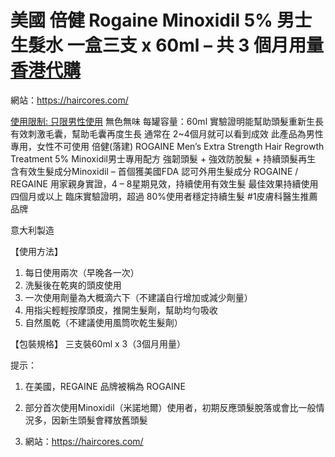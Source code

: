# 美國 倍健 Rogaine Minoxidil 5% 男士生髮水 一盒三支 x 60ml – 共 3 個月用量 [香港代購](https://haircores.com/)

網站：https://haircores.com/

[使用限制: 只限男性使用](https://haircores.com/product/%e7%be%8e%e5%9c%8b-%e5%80%8d%e5%81%a5-rogaine-minoxidil-5-%e7%94%b7%e5%a3%ab%e7%94%9f%e9%ab%ae%e6%b0%b4-%e4%b8%80%e7%9b%92%e4%b8%89%e6%94%af-x-60ml-%e5%85%b1-3-%e5%80%8b%e6%9c%88%e7%94%a8/)
無色無味
每罐容量：60ml
實驗證明能幫助頭髮重新生長
有效刺激毛囊，幫助毛囊再度生長
通常在 2~4個月就可以看到成效
此產品為男性專用，女性不可使用
倍健(落建) ROGAINE Men’s Extra Strength Hair Regrowth Treatment
5% Minoxidil男士專用配方
強韌頭髮 + 強效防脫髮 + 持續頭髮再生
含有效生髮成分Minoxidil – 首個獲美國FDA 認可外用生髮成分
ROGAINE / REGAINE 用家親身實證，4 – 8星期見效，持續使用有效生髮
最佳效果持續使用四個月或以上
臨床實驗證明，超過 80%使用者穩定持續生髮
#1皮膚科醫生推薦品牌

意大利製造

【使用方法】
1. 每日使用兩次（早晚各一次）
2. 洗髮後在乾爽的頭皮使用
3. 一次使用劑量為大概滴六下（不建議自行增加或減少劑量）
4. 用指尖輕輕按摩頭皮，推開生髮劑，幫助均勻吸收
5. 自然風乾（不建議使用風筒吹乾生髮劑）

【包裝規格】
三支裝60ml x 3（3個月用量）

提示：
1. 在美國，REGAINE 品牌被稱為 ROGAINE
2. 部分首次使用Minoxidil（米諾地爾）使用者，初期反應頭髮脫落或會比一般情況多，因新生頭髮會釋放舊頭髮

3. 網站：https://haircores.com/

